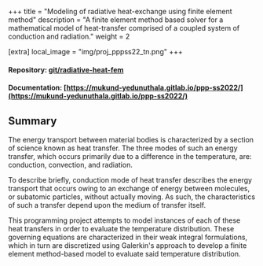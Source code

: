 +++
title = "Modeling of radiative heat-exchange using finite element method"
description = "A finite element method based solver for a mathematical model of heat-transfer comprised of a coupled system of conduction and radiation."
weight = 2

[extra]
local_image = "img/proj_pppss22_tn.png"
+++

#### Repository: [git/radiative-heat-fem](https://git.mukund-yedunuthala.de/mukund-yedunuthala/radiative-heat-fem)
#### Documentation: [https://mukund-yedunuthala.gitlab.io/ppp-ss2022/](https://mukund-yedunuthala.gitlab.io/ppp-ss2022/)

## Summary
The energy transport between material bodies is characterized by a section of science known as heat transfer. The three modes of such an energy transfer, which occurs primarily due to a difference in the temperature, are: conduction, convection, and radiation.

To describe briefly, conduction mode of heat transfer describes the energy transport that occurs owing to an exchange of energy between molecules, or subatomic particles, without actually moving. As such, the characteristics of such a transfer depend upon the medium of transfer itself.

This programming project attempts to model instances of each of these heat transfers in order to evaluate the temperature distribution. These governing equations are characterized in their weak integral formulations, which in turn are discretized using Galerkin's approach to develop a finite element method-based model to evaluate said temperature distribution.

